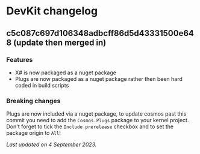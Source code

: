# DevKit changelog

## c5c087c697d106348adbcff86d5d43331500e648 (update then merged in)

### Features

* X# is now packaged as a nuget package
* Plugs are now packaged as a nuget package rather then been hard coded in build scripts

### Breaking changes

Plugs are now included via a nuget package, to update cosmos past this commit you need to add the `Cosmos.Plugs` package to your kernel project. Don't forget to tick the `Include prerelease` checkbox and to set the package origin to `All`!

*Last updated on 4 September 2023.*